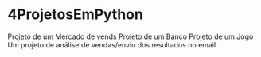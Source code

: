 # 4ProjetosEmPython
Projeto de um Mercado de vends
Projeto de um Banco
Projeto de um Jogo
Um projeto de análise de vendas/envio dos resultados no email 
